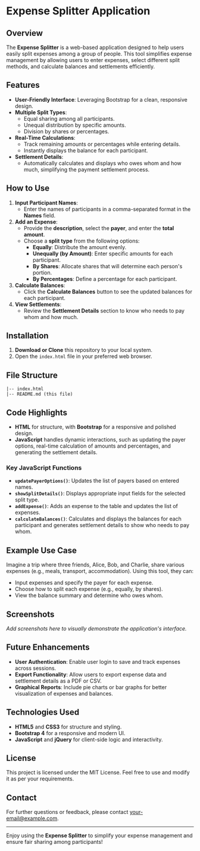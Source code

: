 
# Expense Splitter Application

## Overview
The **Expense Splitter** is a web-based application designed to help users easily split expenses among a group of people. This tool simplifies expense management by allowing users to enter expenses, select different split methods, and calculate balances and settlements efficiently.

## Features
- **User-Friendly Interface**: Leveraging Bootstrap for a clean, responsive design.
- **Multiple Split Types**:
  - Equal sharing among all participants.
  - Unequal distribution by specific amounts.
  - Division by shares or percentages.
- **Real-Time Calculations**:
  - Track remaining amounts or percentages while entering details.
  - Instantly displays the balance for each participant.
- **Settlement Details**:
  - Automatically calculates and displays who owes whom and how much, simplifying the payment settlement process.

## How to Use
1. **Input Participant Names**:
   - Enter the names of participants in a comma-separated format in the **Names** field.
2. **Add an Expense**:
   - Provide the **description**, select the **payer**, and enter the **total amount**.
   - Choose a **split type** from the following options:
     - **Equally**: Distribute the amount evenly.
     - **Unequally (by Amount)**: Enter specific amounts for each participant.
     - **By Shares**: Allocate shares that will determine each person's portion.
     - **By Percentages**: Define a percentage for each participant.
3. **Calculate Balances**:
   - Click the **Calculate Balances** button to see the updated balances for each participant.
4. **View Settlements**:
   - Review the **Settlement Details** section to know who needs to pay whom and how much.

## Installation
1. **Download or Clone** this repository to your local system.
2. Open the `index.html` file in your preferred web browser.

## File Structure
```plaintext
|-- index.html
|-- README.md (this file)
```

## Code Highlights
- **HTML** for structure, with **Bootstrap** for a responsive and polished design.
- **JavaScript** handles dynamic interactions, such as updating the payer options, real-time calculation of amounts and percentages, and generating the settlement details.

### Key JavaScript Functions
- **`updatePayerOptions()`**: Updates the list of payers based on entered names.
- **`showSplitDetails()`**: Displays appropriate input fields for the selected split type.
- **`addExpense()`**: Adds an expense to the table and updates the list of expenses.
- **`calculateBalances()`**: Calculates and displays the balances for each participant and generates settlement details to show who needs to pay whom.

## Example Use Case
Imagine a trip where three friends, Alice, Bob, and Charlie, share various expenses (e.g., meals, transport, accommodation). Using this tool, they can:
- Input expenses and specify the payer for each expense.
- Choose how to split each expense (e.g., equally, by shares).
- View the balance summary and determine who owes whom.

## Screenshots
*Add screenshots here to visually demonstrate the application's interface.*

## Future Enhancements
- **User Authentication**: Enable user login to save and track expenses across sessions.
- **Export Functionality**: Allow users to export expense data and settlement details as a PDF or CSV.
- **Graphical Reports**: Include pie charts or bar graphs for better visualization of expenses and balances.

## Technologies Used
- **HTML5** and **CSS3** for structure and styling.
- **Bootstrap 4** for a responsive and modern UI.
- **JavaScript** and **jQuery** for client-side logic and interactivity.

## License
This project is licensed under the MIT License. Feel free to use and modify it as per your requirements.

## Contact
For further questions or feedback, please contact [your-email@example.com](mailto:vantough@gmail.com).

---

Enjoy using the **Expense Splitter** to simplify your expense management and ensure fair sharing among participants!
